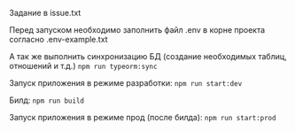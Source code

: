 Задание в issue.txt

Перед запуском необходимо заполнить файл .env в корне проекта согласно .env-example.txt

А так же выполнить синхронизацию БД (создание необходимых таблиц, отношений и т.д.)
`npm run typeorm:sync`

Запуск приложения в режиме разработки:
`npm run start:dev`

Билд:
`npm run build`

Запуск приложения в режиме прод (после билда):
`npm run start:prod`
